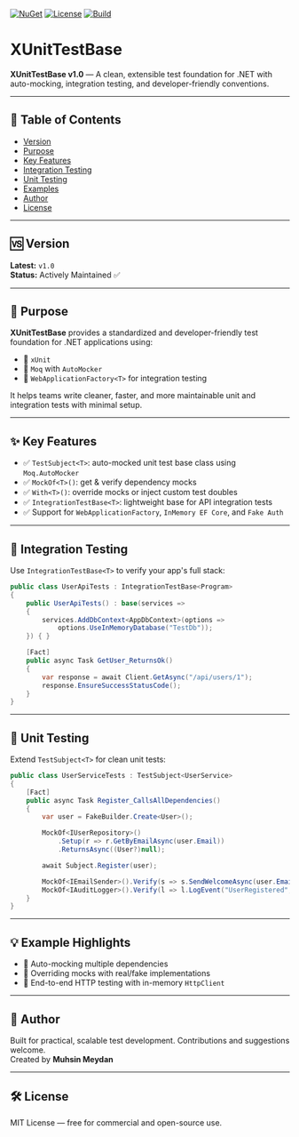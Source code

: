 [![NuGet](https://img.shields.io/nuget/v/XUnitTestBase.svg)](https://www.nuget.org/packages/XUnitTestBase/)
[![License](https://img.shields.io/github/license/M-Meydan/XUnitTestBase)](https://github.com/M-Meydan/XUnitTestBase/blob/main/LICENSE)
[![Build](https://img.shields.io/github/actions/workflow/status/M-Meydan/XUnitTestBase/build.yml?branch=main)](https://github.com/M-Meydan/XUnitTestBase/actions/workflows/build.yml)


# XUnitTestBase

**XUnitTestBase v1.0** — A clean, extensible test foundation for .NET with auto-mocking, integration testing, and developer-friendly conventions.

---

## 📑 Table of Contents

- [Version](#version)
- [Purpose](#purpose)
- [Key Features](#key-features)
- [Integration Testing](#integration-testing)
- [Unit Testing](#unit-testing)
- [Examples](#examples)
- [Author](#author)
- [License](#license)

---

## 🆚 Version

**Latest:** `v1.0`  
**Status:** Actively Maintained ✅

---

## 🎯 Purpose

**XUnitTestBase** provides a standardized and developer-friendly test foundation for .NET applications using:

- 🧪 `xUnit`
- 🤖 `Moq` with `AutoMocker`
- 🧱 `WebApplicationFactory<T>` for integration testing

It helps teams write cleaner, faster, and more maintainable unit and integration tests with minimal setup.

---

## ✨ Key Features

- ✅ `TestSubject<T>`: auto-mocked unit test base class using `Moq.AutoMocker`
- ✅ `MockOf<T>()`: get & verify dependency mocks
- ✅ `With<T>()`: override mocks or inject custom test doubles
- ✅ `IntegrationTestBase<T>`: lightweight base for API integration tests
- ✅ Support for `WebApplicationFactory`, `InMemory EF Core`, and `Fake Auth`

---

## 🔁 Integration Testing

Use `IntegrationTestBase<T>` to verify your app's full stack:

```csharp
public class UserApiTests : IntegrationTestBase<Program>
{
    public UserApiTests() : base(services =>
    {
        services.AddDbContext<AppDbContext>(options =>
            options.UseInMemoryDatabase("TestDb"));
    }) { }

    [Fact]
    public async Task GetUser_ReturnsOk()
    {
        var response = await Client.GetAsync("/api/users/1");
        response.EnsureSuccessStatusCode();
    }
}
```

---

## 🧪 Unit Testing

Extend `TestSubject<T>` for clean unit tests:

```csharp
public class UserServiceTests : TestSubject<UserService>
{
    [Fact]
    public async Task Register_CallsAllDependencies()
    {
        var user = FakeBuilder.Create<User>();

        MockOf<IUserRepository>()
            .Setup(r => r.GetByEmailAsync(user.Email))
            .ReturnsAsync((User?)null);

        await Subject.Register(user);

        MockOf<IEmailSender>().Verify(s => s.SendWelcomeAsync(user.Email), Times.Once);
        MockOf<IAuditLogger>().Verify(l => l.LogEvent("UserRegistered", user.Email), Times.Once);
    }
}
```

---

## 💡 Example Highlights

- 🧪 Auto-mocking multiple dependencies
- 🔁 Overriding mocks with real/fake implementations
- 🚀 End-to-end HTTP testing with in-memory `HttpClient`

---

## 👤 Author

Built for practical, scalable test development. Contributions and suggestions welcome.  
Created by **Muhsin Meydan**

---

## 🛠 License

MIT License — free for commercial and open-source use.